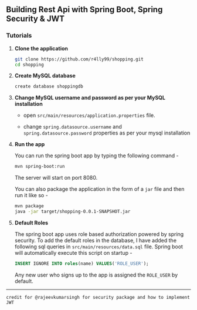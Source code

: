 ## Building Rest Api with Spring Boot, Spring Security & JWT

### Tutorials

1. **Clone the application**
    ```bash
	git clone https://github.com/r4lly99/shopping.git
	cd shopping
	```
	
2. **Create MySQL database**

	```bash
	create database shoppingdb
	```

3. **Change MySQL username and password as per your MySQL installation**

	+ open `src/main/resources/application.properties` file.

	+ change `spring.datasource.username` and `spring.datasource.password` properties as per your mysql installation

4. **Run the app**

	You can run the spring boot app by typing the following command -

	```bash
	mvn spring-boot:run
	```

	The server will start on port 8080.

	You can also package the application in the form of a `jar` file and then run it like so -

	```bash
	mvn package
	java -jar target/shopping-0.0.1-SNAPSHOT.jar
	```
5. **Default Roles**
	
	The spring boot app uses role based authorization powered by spring security. To add the default roles in the database, I have added the following sql queries in `src/main/resources/data.sql` file. Spring boot will automatically execute this script on startup -

	```sql
	INSERT IGNORE INTO roles(name) VALUES('ROLE_USER');
	```

	Any new user who signs up to the app is assigned the `ROLE_USER` by default.	

---
    credit for @rajeevkumarsingh for security package and how to implement JWT